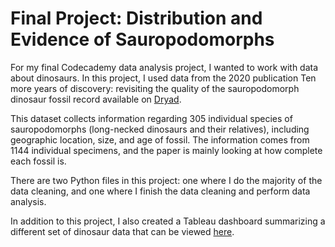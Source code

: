 # Final Project: Distribution and Evidence of Sauropodomorphs

For my final Codecademy data analysis project, I wanted to work with data about dinosaurs. In this project, I used data from the 2020 publication Ten more years of discovery: revisiting the quality of the sauropodomorph dinosaur fossil record available on [Dryad](https://datadryad.org/stash/dataset/doi:10.5061%2Fdryad.6hdr7sqxb).

This dataset collects information regarding 305 individual species of sauropodomorphs (long-necked dinosaurs and their relatives), including geographic location, size, and age of fossil. The information comes from 1144 individual specimens, and the paper is mainly looking at how complete each fossil is.

There are two Python files in this project: one where I do the majority of the data cleaning, and one where I finish the data cleaning and perform data analysis. 

In addition to this project, I also created a Tableau dashboard summarizing a different set of dinosaur data that can be viewed [here](https://public.tableau.com/views/FinalProject-Dinosaurs/Dashboard1?:language=en-US&publish=yes&:display_count=n&:origin=viz_share_link).
